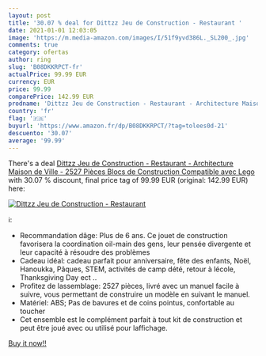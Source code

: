 ```yaml
---
layout: post
title: '30.07 % deal for Dittzz Jeu de Construction - Restaurant '
date: 2021-01-01 12:03:05
image: 'https://m.media-amazon.com/images/I/51f9yvd386L._SL200_.jpg'
comments: true
category: ofertas
author: ring
slug: 'B08DKKRPCT-fr'
actualPrice: 99.99 EUR
currency: EUR
price: 99.99
comparePrice: 142.99 EUR
prodname: 'Dittzz Jeu de Construction - Restaurant - Architecture Maison de Ville - 2527 Pièces Blocs de Construction Compatible avec Lego'
country: 'fr'
flag: '🇫🇷'
buyurl: 'https://www.amazon.fr/dp/B08DKKRPCT/?tag=tolees0d-21'
descuento: '30.07'
average: '99.99'
---
```


There's a deal [Dittzz Jeu de Construction - Restaurant - Architecture Maison de Ville - 2527 Pièces Blocs de Construction Compatible avec Lego](https://www.amazon.fr/dp/B08DKKRPCT/?tag=tolees0d-21)  with  30.07 % discount, final price tag of  99.99 EUR (original: 142.99 EUR) here:

[![Dittzz Jeu de Construction - Restaurant ](https://m.media-amazon.com/images/I/51f9yvd386L._SL200_.jpg)](https://www.amazon.fr/dp/B08DKKRPCT/?tag=tolees0d-21)

ℹ️:

- Recommandation dâge: Plus de 6 ans. Ce jouet de construction favorisera la coordination oil-main des gens, leur pensée divergente et leur capacité à résoudre des problèmes
- Cadeau idéal: cadeau parfait pour anniversaire, fête des enfants, Noël, Hanoukka, Pâques, STEM, activités de camp dété, retour à lécole, Thanksgiving Day ect ..
- Profitez de lassemblage: 2527 pièces, livré avec un manuel facile à suivre, vous permettant de construire un modèle en suivant le manuel.
- Matériel: ABS; Pas de bavures et de coins pointus, confortable au toucher
- Cet ensemble est le complément parfait à tout kit de construction et peut être joué avec ou utilisé pour laffichage.

[Buy it now!!](https://www.amazon.fr/dp/B08DKKRPCT/?tag=tolees0d-21)
